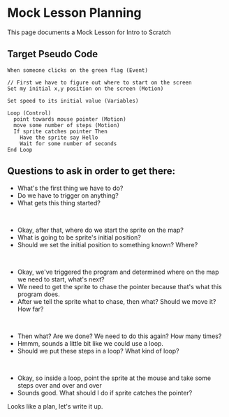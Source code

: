 # Mock Lesson Planning
This page documents a Mock Lesson for Intro to Scratch 

## Target Pseudo Code

```
When someone clicks on the green flag (Event)

// First we have to figure out where to start on the screen
Set my initial x,y position on the screen (Motion)

Set speed to its initial value (Variables)

Loop (Control)
  point towards mouse pointer (Motion)
  move some number of steps (Motion)
  If sprite catches pointer Then
    Have the sprite say Hello
    Wait for some number of seconds
End Loop
```

## Questions to ask in order to get there: 

* What's the first thing we have to do?
* Do we have to trigger on anything?
* What gets this thing started?  

<br>

* Okay, after that, where do we start the sprite on the map?
* What is going to be sprite's initial position?
* Should we set the initial position to something known?  Where?  
  
<br>

* Okay, we've triggered the program and determined where on the map we need to start, what's next?
* We need to get the sprite to chase the pointer because that's what this program does. 
* After we tell the sprite what to chase, then what?  Should we move it?  How far?  
   
<br>

* Then what?  Are we done?  We need to do this again?  How many times? 
* Hmmm, sounds a little bit like we could use a loop. 
* Should we put these steps in a loop?  What kind of loop?  
  
<br>

* Okay, so inside a loop, point the sprite at the mouse and take some steps over and over and over 
* Sounds good.  What should I do if sprite catches the pointer?  


Looks like a plan, let's write it up.   
